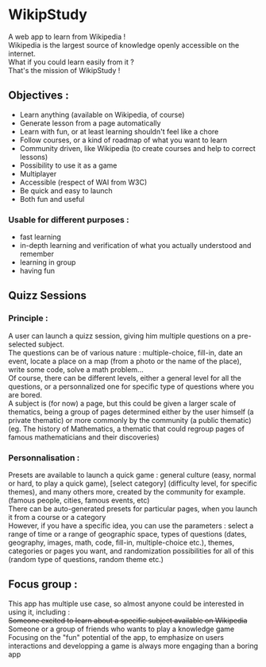 # WikipStudy
A web app to learn from Wikipedia !  
Wikipedia is the largest source of knowledge openly accessible on the internet.  
What if you could learn easily from it ?  
That's the mission of WikipStudy !

## Objectives :
- Learn anything (available on Wikipedia, of course)
- Generate lesson from a page automatically 
- Learn with fun, or at least learning shouldn't feel like a chore
- Follow courses, or a kind of roadmap of what you want to learn
- Community driven, like Wikipedia (to create courses and help to correct lessons)
- Possibility to use it as a game
- Multiplayer
- Accessible (respect of WAI from W3C)
- Be quick and easy to launch
- Both fun and useful

 ### Usable for different purposes :
- fast learning
- in-depth learning and verification of what you actually understood and remember
- learning in group
- having fun

## Quizz Sessions
### Principle :
A user can launch a quizz session, giving him multiple questions on a pre-selected subject.  
The questions can be of various nature : multiple-choice, fill-in, date an event, locate a place on a map (from a photo or the name of the place), write some code, solve a math problem...  
Of course, there can be different levels, either a general level for all the questions, or a personnalized one for specific type of questions where you are bored.  
A subject is (for now) a page, but this could be given a larger scale of thematics, being a group of pages determined either by the user himself (a private thematic) or more commonly by the community (a public thematic) (eg. The history of Mathematics, a thematic that could regroup pages of famous mathematicians and their discoveries)  

### Personnalisation :
Presets are available to launch a quick game : general culture (easy, normal or hard, to play a quick game), [select category] (difficulty level, for specific themes), and many others more, created by the community for example. (famous people, cities, famous events, etc)  
There can be auto-generated presets for particular pages, when you launch it from a course or a category  
However, if you have a specific idea, you can use the parameters : select a range of time or a range of geographic space, types of questions (dates, geography, images, math, code, fill-in, multiple-choice etc.), themes, categories or pages you want, and randomization possibilities for all of this (random type of questions, random theme etc.)  

## Focus group :
This app has multiple use case, so almost anyone could be interested in using it, including :  
~~Someone excited to learn about a specific subject available on Wikipedia~~  
Someone or a group of friends who wants to play a knowledge game  
Focusing on the "fun" potential of the app, to emphasize on users interactions and developping a game is always more engaging than a boring app
